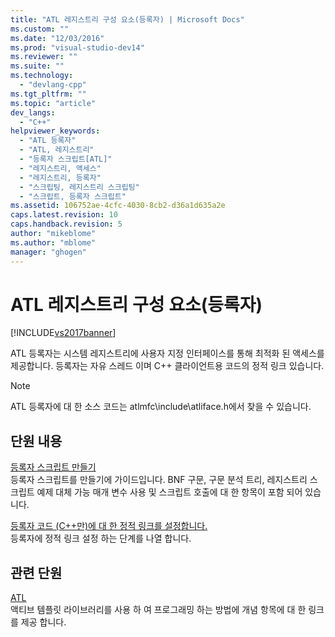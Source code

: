 ```yaml
---
title: "ATL 레지스트리 구성 요소(등록자) | Microsoft Docs"
ms.custom: ""
ms.date: "12/03/2016"
ms.prod: "visual-studio-dev14"
ms.reviewer: ""
ms.suite: ""
ms.technology: 
  - "devlang-cpp"
ms.tgt_pltfrm: ""
ms.topic: "article"
dev_langs: 
  - "C++"
helpviewer_keywords: 
  - "ATL 등록자"
  - "ATL, 레지스트리"
  - "등록자 스크립트[ATL]"
  - "레지스트리, 액세스"
  - "레지스트리, 등록자"
  - "스크립팅, 레지스트리 스크립팅"
  - "스크립트, 등록자 스크립트"
ms.assetid: 106752ae-4cfc-4030-8cb2-d36a1d635a2e
caps.latest.revision: 10
caps.handback.revision: 5
author: "mikeblome"
ms.author: "mblome"
manager: "ghogen"
---
```

# ATL 레지스트리 구성 요소(등록자)
[!INCLUDE[vs2017banner](../assembler/inline/includes/vs2017banner.md)]

ATL 등록자는 시스템 레지스트리에 사용자 지정 인터페이스를 통해 최적화 된 액세스를 제공합니다.  등록자는 자유 스레드 이며 C\+\+ 클라이언트용 코드의 정적 링크 있습니다.  
  
> [!NOTE]
>  ATL 등록자에 대 한 소스 코드는 atlmfc\\include\\atliface.h에서 찾을 수 있습니다.  
  
## 단원 내용  
 [등록자 스크립트 만들기](../atl/creating-registrar-scripts.md)  
 등록자 스크립트를 만들기에 가이드입니다.  BNF 구문, 구문 분석 트리, 레지스트리 스크립트 예제 대체 가능 매개 변수 사용 및 스크립트 호출에 대 한 항목이 포함 되어 있습니다.  
  
 [등록자 코드 \(C\+\+만\)에 대 한 정적 링크를 설정합니다.](../atl/setting-up-a-static-link-to-the-registrar-code-cpp-only.md)  
 등록자에 정적 링크 설정 하는 단계를 나열 합니다.  
  
## 관련 단원  
 [ATL](../atl/active-template-library-atl-concepts.md)  
 액티브 템플릿 라이브러리를 사용 하 여 프로그래밍 하는 방법에 개념 항목에 대 한 링크를 제공 합니다.